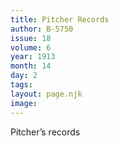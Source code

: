 ```yaml
---
title: Pitcher Records
author: B-5750
issue: 18
volume: 6
year: 1913
month: 14
day: 2
tags:
layout: page.njk
image:
---
```

Pitcher’s records




